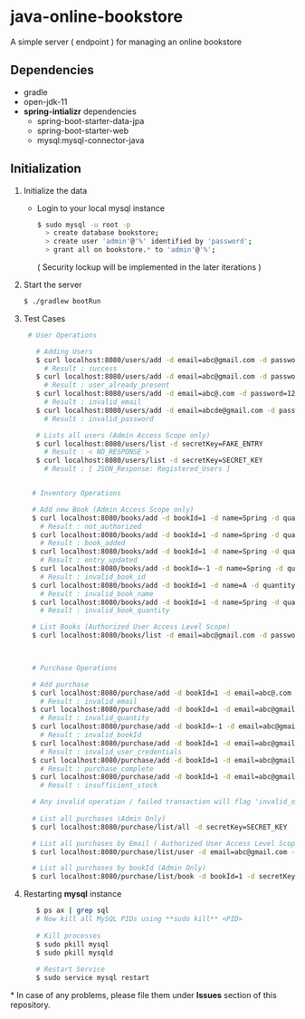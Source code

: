 # java-online-bookstore
A simple server ( endpoint ) for managing an online bookstore 

## Dependencies
- gradle
- open-jdk-11
- **spring-intializr** dependencies
  * spring-boot-starter-data-jpa
  * spring-boot-starter-web
  * mysql:mysql-connector-java

## Initialization
1. Initialize the data
    - Login to your local mysql instance  
      ```bash
      $ sudo mysql -u root -p
        > create database bookstore;
        > create user 'admin'@'%' identified by 'password';
        > grant all on bookstore.* to 'admin'@'%';

      ```
      ( Security lockup will be implemented in the later iterations )

2. Start the server
    ```bash 
    $ ./gradlew bootRun
    ```
   
3. Test Cases
   ```bash
    # User Operations

      # Adding Users
      $ curl localhost:8080/users/add -d email=abc@gmail.com -d password=12345678
        # Result : success
      $ curl localhost:8080/users/add -d email=abc@gmail.com -d password=12347865
        # Result : user_already_present
      $ curl localhost:8080/users/add -d email=abc@.com -d password=12345678
        # Result : invalid_email
      $ curl localhost:8080/users/add -d email=abcde@gmail.com -d password=1234
        # Result : invalid_password
   
      # Lists all users (Admin Access Scope only)
      $ curl localhost:8080/users/list -d secretKey=FAKE_ENTRY
        # Result : < NO_RESPONSE >
      $ curl localhost:8080/users/list -d secretKey=SECRET_KEY
        # Result : [ JSON_Response: Registered_Users ]

    ```
    ```bash
    
      # Inventory Operations

      # Add new Book (Admin Access Scope only)
      $ curl localhost:8080/books/add -d bookId=1 -d name=Spring -d quantity=1 -d secretKey=FAKE_ENTRY
        # Result : not_authorized
      $ curl localhost:8080/books/add -d bookId=1 -d name=Spring -d quantity=1  -d secretKey=SECRET_KEY
        # Result : book_added
      $ curl localhost:8080/books/add -d bookId=1 -d name=Spring -d quantity=1  -d secretKey=SECRET_KEY
        # Result : entry_updated
      $ curl localhost:8080/books/add -d bookId=-1 -d name=Spring -d quantity=1  -d secretKey=SECRET_KEY
        # Result : invalid_book_id
      $ curl localhost:8080/books/add -d bookId=1 -d name=A -d quantity=1 -d secretKey=SECRET_KEY
        # Result : invalid_book_name
      $ curl localhost:8080/books/add -d bookId=1 -d name=Spring -d quantity=0  -d secretKey=SECRET_KEY
        # Result : invalid_book_quantity

      # List Books (Authorized User Access Level Scope)
      $ curl localhost:8080/books/list -d email=abc@gmail.com -d password=12345678
      
    ```
    ```bash

      # Purchase Operations

      # Add purchase
      $ curl localhost:8080/purchase/add -d bookId=1 -d email=abc@.com -d quantity=1 -d password=12345678
        # Result : invalid_email
      $ curl localhost:8080/purchase/add -d bookId=1 -d email=abc@gmail.com -d quantity=0 -d password=12345678
        # Result : invalid_quantity
      $ curl localhost:8080/purchase/add -d bookId=-1 -d email=abc@gmail.com -d quantity=1 -d password=12345678
        # Result : invalid_bookId
      $ curl localhost:8080/purchase/add -d bookId=1 -d email=abc@gmail.com -d quantity=1 -d password=12345988
        # Result : invalid_user_credentials
      $ curl localhost:8080/purchase/add -d bookId=1 -d email=abc@gmail.com -d quantity=1 -d password=12345678
        # Result : purchase_complete
      $ curl localhost:8080/purchase/add -d bookId=1 -d email=abc@gmail.com -d quantity=100 -d password=12345678
        # Result : insufficient_stock

      # Any invalid operation / failed transaction will flag 'invalid_operation'
      
      # List all purchases (Admin Only)
      $ curl localhost:8080/purchase/list/all -d secretKey=SECRET_KEY

      # List all purchases by Email ( Authorized User Access Level Scope )
      $ curl localhost:8080/purchase/list/user -d email=abc@gmail.com -d password=12345678
 
      # List all purchases by bookId (Admin Only)
      $ curl localhost:8080/purchase/list/book -d bookId=1 -d secretKey=SECRET_KEY

    ```   

4. Restarting **mysql** instance
   ```bash
      $ ps ax | grep sql
      # Now kill all MySQL PIDs using **sudo kill** <PID>
      
      # Kill processes
      $ sudo pkill mysql
      $ sudo pkill mysqld
      
      # Restart Service
      $ sudo service mysql restart
   ```
\* In case of any problems, please file them under **Issues** section of this repository.
